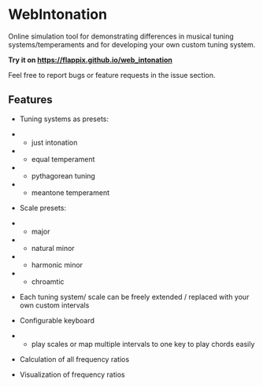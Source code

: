 
# WebIntonation

Online simulation tool for demonstrating differences in musical tuning systems/temperaments and for developing your own custom tuning system.

**Try it on https://flappix.github.io/web_intonation**

Feel free to report bugs or feature requests in the issue section.

## Features

- Tuning systems as presets:
- - just intonation
- - equal temperament
- - pythagorean tuning
- - meantone temperament

- Scale presets:
- - major
- - natural minor
- - harmonic minor
- - chroamtic

- Each tuning system/ scale can be freely extended / replaced with your own custom intervals

- Configurable keyboard
- - play scales or map multiple intervals to one key to play chords easily

- Calculation of all frequency ratios

- Visualization of frequency ratios
